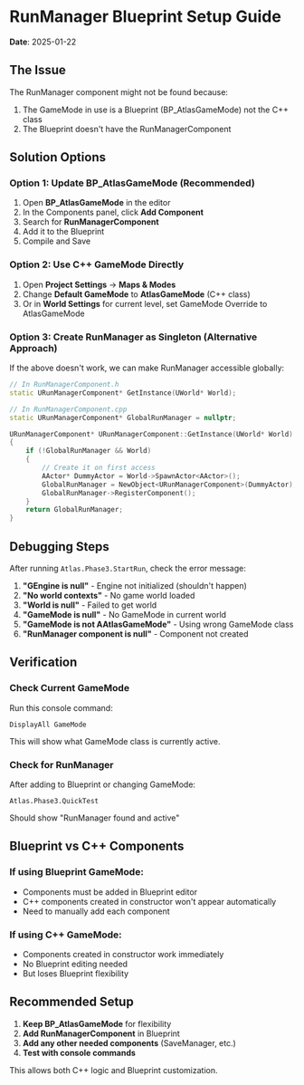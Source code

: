 # RunManager Blueprint Setup Guide
**Date**: 2025-01-22

## The Issue
The RunManager component might not be found because:
1. The GameMode in use is a Blueprint (BP_AtlasGameMode) not the C++ class
2. The Blueprint doesn't have the RunManagerComponent

## Solution Options

### Option 1: Update BP_AtlasGameMode (Recommended)
1. Open **BP_AtlasGameMode** in the editor
2. In the Components panel, click **Add Component**
3. Search for **RunManagerComponent**
4. Add it to the Blueprint
5. Compile and Save

### Option 2: Use C++ GameMode Directly
1. Open **Project Settings** → **Maps & Modes**
2. Change **Default GameMode** to **AtlasGameMode** (C++ class)
3. Or in **World Settings** for current level, set GameMode Override to AtlasGameMode

### Option 3: Create RunManager as Singleton (Alternative Approach)
If the above doesn't work, we can make RunManager accessible globally:

```cpp
// In RunManagerComponent.h
static URunManagerComponent* GetInstance(UWorld* World);

// In RunManagerComponent.cpp
static URunManagerComponent* GlobalRunManager = nullptr;

URunManagerComponent* URunManagerComponent::GetInstance(UWorld* World)
{
    if (!GlobalRunManager && World)
    {
        // Create it on first access
        AActor* DummyActor = World->SpawnActor<AActor>();
        GlobalRunManager = NewObject<URunManagerComponent>(DummyActor);
        GlobalRunManager->RegisterComponent();
    }
    return GlobalRunManager;
}
```

## Debugging Steps

After running `Atlas.Phase3.StartRun`, check the error message:

1. **"GEngine is null"** - Engine not initialized (shouldn't happen)
2. **"No world contexts"** - No game world loaded
3. **"World is null"** - Failed to get world
4. **"GameMode is null"** - No GameMode in current world
5. **"GameMode is not AAtlasGameMode"** - Using wrong GameMode class
6. **"RunManager component is null"** - Component not created

## Verification

### Check Current GameMode
Run this console command:
```
DisplayAll GameMode
```

This will show what GameMode class is currently active.

### Check for RunManager
After adding to Blueprint or changing GameMode:
```
Atlas.Phase3.QuickTest
```

Should show "RunManager found and active"

## Blueprint vs C++ Components

### If using Blueprint GameMode:
- Components must be added in Blueprint editor
- C++ components created in constructor won't appear automatically
- Need to manually add each component

### If using C++ GameMode:
- Components created in constructor work immediately
- No Blueprint editing needed
- But loses Blueprint flexibility

## Recommended Setup

1. **Keep BP_AtlasGameMode** for flexibility
2. **Add RunManagerComponent** in Blueprint
3. **Add any other needed components** (SaveManager, etc.)
4. **Test with console commands**

This allows both C++ logic and Blueprint customization.